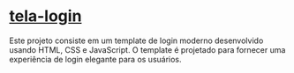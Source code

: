 # [tela-login](https://probstandre.github.io/tela-login/)

Este projeto consiste em um template de login moderno desenvolvido usando HTML, CSS e JavaScript. O template é projetado para fornecer uma experiência de login elegante para os usuários.
